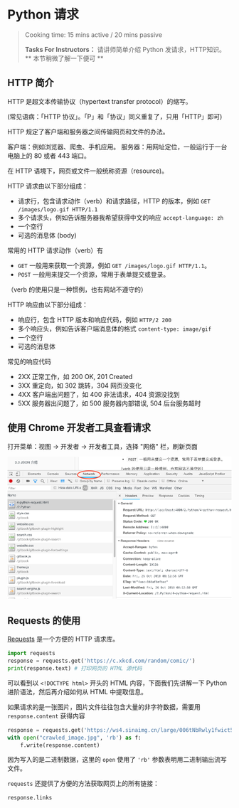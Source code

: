 # Python 请求
> Cooking time: 15 mins active / 20 mins passive
>
> **Tasks For Instructors：** 请讲师简单介绍 Python 发请求，HTTP知识。  
> ** 本节稍微了解一下便可 **

## HTTP 简介

HTTP 是超文本传输协议（hypertext transfer protocol）的缩写。

(常见语病：「HTTP 协议」。「P」和「协议」同义重复了，只用「HTTP」即可)

HTTP 规定了客户端和服务器之间传输网页和文件的办法。

客户端：例如浏览器、爬虫、手机应用。
服务器：用网址定位，一般运行于一台电脑上的 80 或者 443 端口。

在 HTTP 语境下，网页或文件一般统称资源（resource)。

HTTP 请求由以下部分组成：

- 请求行，包含请求动作（verb）和请求路径，HTTP 的版本，例如 `GET /images/logo.gif HTTP/1.1`
- 多个请求头，例如告诉服务器我希望获得中文的响应 `accept-language: zh`
- 一个空行
- 可选的消息体 (body)

常用的 HTTP 请求动作（verb）有

- `GET` 一般用来获取一个资源，例如 `GET /images/logo.gif HTTP/1.1`。
- `POST` 一般用来提交一个资源，常用于表单提交或登录。

（verb 的使用只是一种惯例，也有网站不遵守的）

HTTP 响应由以下部分组成：

- 响应行，包含 HTTP 版本和响应代码，例如 `HTTP/2 200`
- 多个响应头，例如告诉客户端消息体的格式 `content-type: image/gif`
- 一个空行
- 可选的消息体

常见的响应代码

- 2XX 正常工作，如 200 OK, 201 Created
- 3XX 重定向，如 302 跳转，304 网页没变化
- 4XX 客户端出问题了，如 400 非法请求，404 资源没找到
- 5XX 服务器出问题了，如 500 服务器内部错误, 504 后台服务超时

## 使用 Chrome 开发者工具查看请求

打开菜单：视图 -> 开发者 -> 开发者工具，选择 "网络" 栏，刷新页面

![](./inspect.png)

## Requests 的使用

[Requests](http://docs.python-requests.org/en/master/) 是一个方便的 HTTP 请求库。

```python
import requests
response = requests.get('https://c.xkcd.com/random/comic/')
print(response.text) # 打印网页的 HTML 源代码
```

可以看到以 `<!DOCTYPE html>` 开头的 HTML 内容，下面我们先讲解一下 Python 进阶语法，然后再介绍如何从 HTML 中提取信息。

如果请求的是一张图片，图片文件往往包含大量的非字符数据，需要用 `response.content` 获得内容

```python
response = requests.get('https://ws4.sinaimg.cn/large/006tNbRwly1fwict5oyqdj31kw1kw124.jpg')
with open("crawled_image.jpg", 'rb') as f:
    f.write(response.content)
```

因为写入的是二进制数据，这里的 `open` 使用了 `'rb'` 参数表明用二进制输出流写文件。

`requests` 还提供了方便的方法获取网页上的所有链接：

```python
response.links
```

